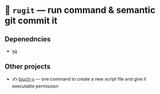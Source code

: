 # 🦁 `rugit` — run command & semantic git commit it

## Depenedncies

- [yq](https://github.com/mikefarah/yq/)


## Other projects

- ✍️ [touch-x](https://github.com/alexander-mart/touch-x) — one command to create a new script file and give it executable permission
